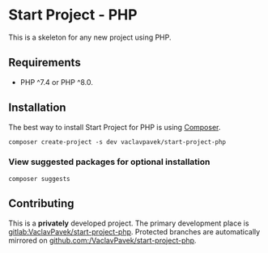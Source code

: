 Start Project - PHP
===================

This is a skeleton for any new project using PHP.


Requirements
------------
- PHP ^7.4 or PHP ^8.0.


Installation
------------

The best way to install Start Project for PHP is using [Composer](https://getcomposer.com).

```
composer create-project -s dev vaclavpavek/start-project-php
```


### View suggested packages for optional installation

```
composer suggests
```


Contributing
------------

This is a **privately** developed project.
The primary development place is [gitlab:VaclavPavek/start-project-php](https://gitlab.com/VaclavPavek/start-project-php).
Protected branches are automatically mirrored on [github.com:/VaclavPavek/start-project-php](https://github.com/VaclavPavek/start-project-php).